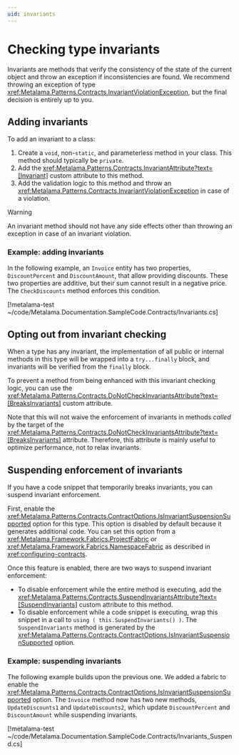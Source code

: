 ```yaml
---
uid: invariants
---
```


# Checking type invariants

Invariants are methods that verify the consistency of the state of the current object and throw an exception if inconsistencies are found. We recommend throwing an exception of type <xref:Metalama.Patterns.Contracts.InvariantViolationException>, but the final decision is entirely up to you.

## Adding invariants

To add an invariant to a class:

1. Create a `void`, non-`static`, and parameterless method in your class. This method should typically be `private`.
2. Add the <xref:Metalama.Patterns.Contracts.InvariantAttribute?text=[Invariant]> custom attribute to this method.
3. Add the validation logic to this method and throw an <xref:Metalama.Patterns.Contracts.InvariantViolationException> in case of a violation.

> [!WARNING]
> An invariant method should not have any side effects other than throwing an exception in case of an invariant violation.

### Example: adding invariants

In the following example, an `Invoice` entity has two properties, `DiscountPercent` and `DiscountAmount`, that allow providing discounts. These two properties are additive, but their sum cannot result in a negative price. The `CheckDiscounts` method enforces this condition.

[!metalama-test ~/code/Metalama.Documentation.SampleCode.Contracts/Invariants.cs]

## Opting out from invariant checking

When a type has any invariant, the implementation of all public or internal methods in this type will be wrapped into a `try...finally` block, and invariants will be verified from the `finally` block.

To prevent a method from being enhanced with this invariant checking logic, you can use the <xref:Metalama.Patterns.Contracts.DoNotCheckInvariantsAttribute?text=[BreaksInvariants]> custom attribute.

Note that this will not waive the enforcement of invariants in methods _called_ by the target of the <xref:Metalama.Patterns.Contracts.DoNotCheckInvariantsAttribute?text=[BreaksInvariants]> attribute. Therefore, this attribute is mainly useful to optimize performance, not to relax invariants.

## Suspending enforcement of invariants

If you have a code snippet that temporarily breaks invariants, you can suspend invariant enforcement.

First, enable the <xref:Metalama.Patterns.Contracts.ContractOptions.IsInvariantSuspensionSupported> option for this type. This option is disabled by default because it generates additional code. You can set this option from a <xref:Metalama.Framework.Fabrics.ProjectFabric> or <xref:Metalama.Framework.Fabrics.NamespaceFabric> as described in <xref:configuring-contracts>.

Once this feature is enabled, there are two ways to suspend invariant enforcement:

* To disable enforcement while the entire method is executing, add the <xref:Metalama.Patterns.Contracts.SuspendInvariantsAttribute?text=[SuspendInvariants]> custom attribute to this method.
* To disable enforcement while a code snippet is executing, wrap this snippet in a call to `using ( this.SuspendInvariants() )`. The `SuspendInvariants` method is generated by the <xref:Metalama.Patterns.Contracts.ContractOptions.IsInvariantSuspensionSupported> option.

### Example: suspending invariants

The following example builds upon the previous one. We added a fabric to enable the  <xref:Metalama.Patterns.Contracts.ContractOptions.IsInvariantSuspensionSupported> option. The `Invoice` method now has two new methods, `UpdateDiscounts1` and `UpdateDiscounts2`, which update `DiscountPercent` and `DiscountAmount` while suspending invariants.

[!metalama-test ~/code/Metalama.Documentation.SampleCode.Contracts/Invariants_Suspend.cs]


